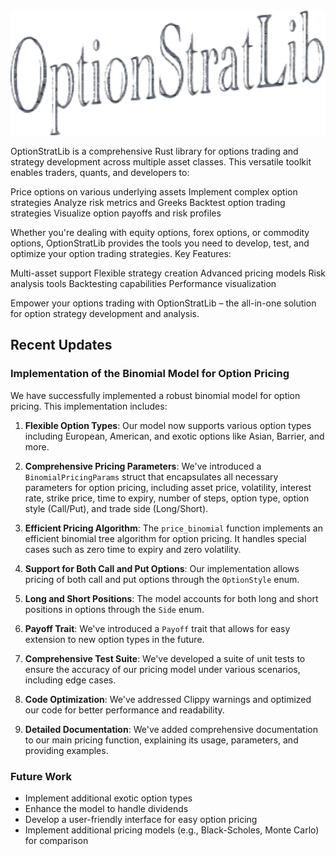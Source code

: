 
<div style="text-align: center;">
  <img src="doc/images/logo.png" alt="OptionStratLib" style="width: 100%; height: 200px;">
</div>

OptionStratLib is a comprehensive Rust library for options trading and strategy development across multiple asset classes. This versatile toolkit enables traders, quants, and developers to:

Price options on various underlying assets
Implement complex option strategies
Analyze risk metrics and Greeks
Backtest option trading strategies
Visualize option payoffs and risk profiles

Whether you're dealing with equity options, forex options, or commodity options, OptionStratLib provides the tools you need to develop, test, and optimize your option trading strategies.
Key Features:

Multi-asset support
Flexible strategy creation
Advanced pricing models
Risk analysis tools
Backtesting capabilities
Performance visualization

Empower your options trading with OptionStratLib – the all-in-one solution for option strategy development and analysis.


## Recent Updates

### Implementation of the Binomial Model for Option Pricing

We have successfully implemented a robust binomial model for option pricing. This implementation includes:

1. **Flexible Option Types**: Our model now supports various option types including European, American, and exotic options like Asian, Barrier, and more.

2. **Comprehensive Pricing Parameters**: We've introduced a `BinomialPricingParams` struct that encapsulates all necessary parameters for option pricing, including asset price, volatility, interest rate, strike price, time to expiry, number of steps, option type, option style (Call/Put), and trade side (Long/Short).

3. **Efficient Pricing Algorithm**: The `price_binomial` function implements an efficient binomial tree algorithm for option pricing. It handles special cases such as zero time to expiry and zero volatility.

4. **Support for Both Call and Put Options**: Our implementation allows pricing of both call and put options through the `OptionStyle` enum.

5. **Long and Short Positions**: The model accounts for both long and short positions in options through the `Side` enum.

6. **Payoff Trait**: We've introduced a `Payoff` trait that allows for easy extension to new option types in the future.

7. **Comprehensive Test Suite**: We've developed a suite of unit tests to ensure the accuracy of our pricing model under various scenarios, including edge cases.

8. **Code Optimization**: We've addressed Clippy warnings and optimized our code for better performance and readability.

9. **Detailed Documentation**: We've added comprehensive documentation to our main pricing function, explaining its usage, parameters, and providing examples.

### Future Work

- Implement additional exotic option types
- Enhance the model to handle dividends
- Develop a user-friendly interface for easy option pricing
- Implement additional pricing models (e.g., Black-Scholes, Monte Carlo) for comparison

